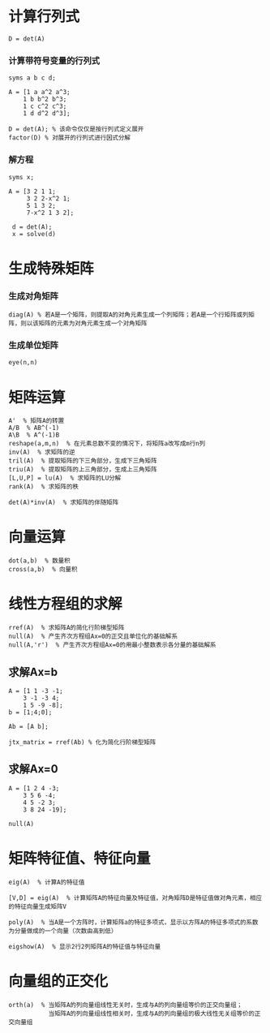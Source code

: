 # 计算行列式
```
D = det(A)
```
### 计算带符号变量的行列式
```
syms a b c d;

A = [1 a a^2 a^3;
    1 b b^2 b^3;
    1 c c^2 c^3;
    1 d d^2 d^3];

D = det(A); % 该命令仅仅是按行列式定义展开
factor(D) % 对展开的行列式进行因式分解
```

### 解方程
```
syms x;

A = [3 2 1 1;
     3 2 2-x^2 1;
     5 1 3 2;
     7-x^2 1 3 2];
 
 d = det(A);
 x = solve(d)
 ```
# 生成特殊矩阵
### 生成对角矩阵
```
diag(A) % 若A是一个矩阵，则提取A的对角元素生成一个列矩阵；若A是一个行矩阵或列矩阵，则以该矩阵的元素为对角元素生成一个对角矩阵
```
### 生成单位矩阵
```
eye(n,n)
```

# 矩阵运算
```
A'  % 矩阵A的转置
A/B  % AB^(-1)
A\B  % A^(-1)B
reshape(a,m,n)  % 在元素总数不变的情况下，将矩阵a改写成m行n列
inv(A)  % 求矩阵的逆
tril(A)  % 提取矩阵的下三角部分，生成下三角矩阵
triu(A)  % 提取矩阵的上三角部分，生成上三角矩阵
[L,U,P] = lu(A)  % 求矩阵的LU分解
rank(A)  % 求矩阵的秩

det(A)*inv(A)  % 求矩阵的伴随矩阵
```

# 向量运算
```
dot(a,b)  % 数量积
cross(a,b)  % 向量积
```

# 线性方程组的求解
```
rref(A)  % 求矩阵A的简化行阶梯型矩阵
null(A)  % 产生齐次方程组Ax=0的正交且单位化的基础解系
null(A,'r')  % 产生齐次方程组Ax=0的用最小整数表示各分量的基础解系
```
## 求解Ax=b
```
A = [1 1 -3 -1;
    3 -1 -3 4;
    1 5 -9 -8];
b = [1;4;0];

Ab = [A b];

jtx_matrix = rref(Ab) % 化为简化行阶梯型矩阵
```
## 求解Ax=0
```
A = [1 2 4 -3;
    3 5 6 -4;
    4 5 -2 3;
    3 8 24 -19];

null(A)
```

# 矩阵特征值、特征向量
```
eig(A)  % 计算A的特征值

[V,D] = eig(A)  % 计算矩阵A的特征向量及特征值，对角矩阵D是特征值做对角元素，相应的特征向量生成矩阵V

poly(A)  % 当A是一个方阵时，计算矩阵a的特征多项式，显示以方阵A的特征多项式的系数为分量做成的一个向量（次数由高到低）

eigshow(A)  % 显示2行2列矩阵A的特征值与特征向量
```

# 向量组的正交化
```
orth(a)  % 当矩阵A的列向量组线性无关时，生成与A的列向量组等价的正交向量组；
           当矩阵A的列向量组线性相关时，生成与A的列向量组的极大线性无关组等价的正交向量组
```


